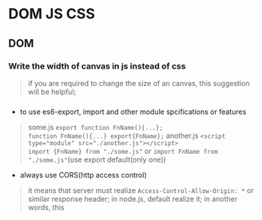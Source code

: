 # DOM JS CSS

## DOM

### Write the width of canvas in js instead of css

> if you are required to change the size of an canvas, this suggestion will be helpful;

### <script type="module" src="./some.js"></script>

* to use es6-export, import and other module spcifications or features

> some.js `export function FnName(){...};`<br>`function FnName(){...} export{FnName};`
> another.js `<script type="module" src="./another.js"></script>`<br>`import {FnName} from "./some.js"`
> or `import FnName from "./some.js"`(use export default(only one))

* always use CORS(http access control)

> it means that server must realize `Access-Control-Allow-Origin: *` or similar response header;
> in node.js, default realize it;
> in another words, this <script> tab will not be passed in no server-side website;

### All expression should be end with semicolon(;)

> Although js expressions are not required to end with ";", some errors would happen since that;
> eg.`var o = {}
(function(){
	console.log(typeof o);
})();`
> the two exps would be explained to one exp, cause function exp fail;

##HTTP/HTTPS C/S

### JS(Front)

* data-format must be [corresponding 对应的] with Content-Type(req)

>  see the code<br>
> `	var xhr = new XMLHttpRequest()
	xhr.onreadystatechange = function(){
        if(xhr.readyState === 4){
            let arr = ['response:', xhr.response, 'status: ', xhr.status]
            infoPrint(arr)
        }
    } 
    xhr.open('post', 'http://com/route', true)
    //attention
    xhr.setRequestHeader("Content-Type","application/json")
    xhr.send('{"username":"HelloWorld", "password":"123456"}')`<br>
> attention: <br> 
> 'application/json' => '{"key":"value"}'; 'application/x-www-form-urlencoded' => 'key=value' ; ...
*(!) if the two contents is not corresponding, server can not process any data in req-main-body, in some case, chrome throws a CORS POLICY error*

### PHP

* compatibility with web server softwares (apache/iis/nginx)

> IIS [win10(home)x64 $ php5.8/php7.2]: in cors-relative setting<br>
> php `header("Access-Control-Allow-Origin: http://127.0.0.1")` like left usage of header: `SOMETIME SUCCESS` but usually fail, after setting header in iis website,  you must set (php.ini)`always_populate_raw_post_data = -1` to avoid err like `err: it is not recommend to set header in environment outside php`<br> *(!)The SOMETIME SUCCESS is confusing, you might success in [cilent (connect to) server] but fail in [server (respond to) client], and cause a CORS ERR (0x000)*<br>
> Apache24 [win10(home)x64 $ php5.8/php7.2]: in cors-relative setting<br>
> apache`<Directory />
    AllowOverride none
    Header set Access-Control-Allow-Origin "http://127.0.0.1" #(add this)
    Require all denied
</Directory>` use the same format to set header of your server, set `always_populate_raw_post_data = -1` as well

* php self header setting

> [win10(home)x64 $ php5.8/php7.2], (php.ini)`always_populate_raw_post_data = -1` at first, otherwise the php safe setting will abort your operation and throw error <br>*(!) with iis, sometime do not need the operation, but will cause the above compatibility err (0x000), apache has no this err*

## Express NODE

### middlewares register way: Stack

> command use `express().use([routes...], cb)`<br>
> eg. ("/"=> all routes)
`express().use("/", function(req, res, next){
//some code; 
next();
})` middlewares declaration order is their register order


## ES6

### object: { template: \`str\`}

> \` is added in es6, you can use it in [String Template字符串模板] situation.<br>
> eg.<strong>\`user ${user.name} is denied to do ${action} operation. \`</strong> <br>
> or <strong>\`\<p\>{{todo.text}} IN <br>
  	\<span\>{{todo}}\</span\> <br>
  \</p\>\` </strong>(newlines)
